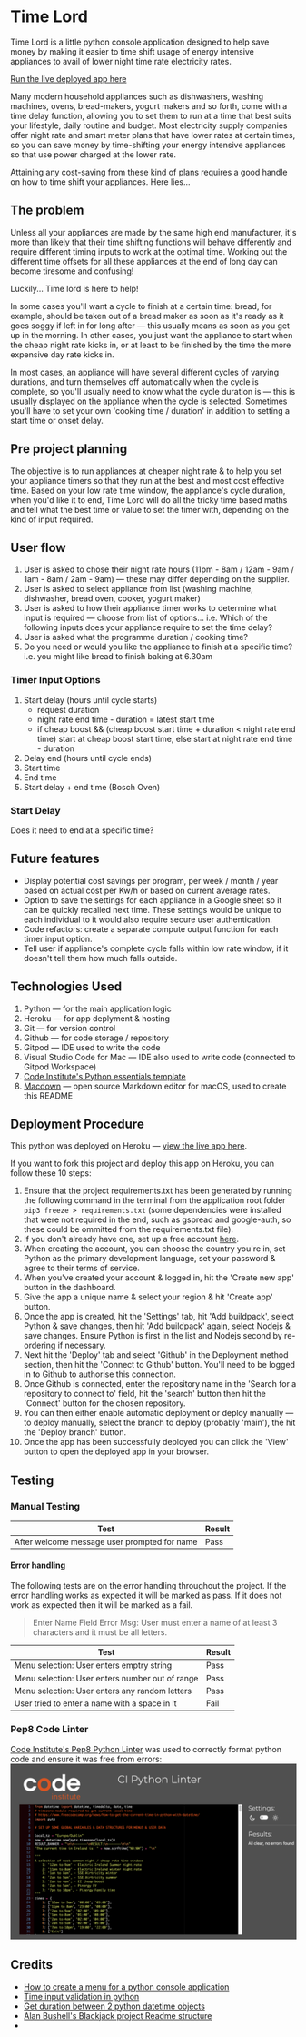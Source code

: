 # Time Lord

Time Lord is a little python console application designed to help save money by making it easier to time shift usage of  energy intensive appliances to avail of lower night time rate electricity rates. 

[Run the live deployed app here](https://time-lord-bristlebird-f6d274971209.herokuapp.com/)

Many modern household appliances such as dishwashers, washing machines, ovens, bread-makers, yogurt makers and so forth,  come with a time delay function, allowing you to set them to run at a time that best suits your lifestyle, daily routine and budget. Most electricity supply companies offer night rate and smart meter plans that have lower rates at certain times, so you can save money by time-shifting your energy intensive appliances so that use power charged at the lower rate. 

Attaining any cost-saving from these kind of plans requires a good handle on how to time shift your appliances. Here lies...

## The problem

Unless all your appliances are made by the same high end manufacturer, it's more than likely that their time shifting functions will behave differently and require different timing inputs to work at the optimal time. Working out the different time offsets for all these appliances at the end of long day can become tiresome and confusing!

Luckily... Time lord is here to help!

In some cases you'll want a cycle to finish at a certain time: bread, for example, should be taken out of a bread maker as soon as it's ready as it goes soggy if left in for long after — this usually means as soon as you get up in the morning. In other cases, you just want the appliance to start when the cheap night rate kicks in, or at least to be finished by the time the more expensive day rate kicks in.

In most cases, an appliance will have several different cycles of varying durations, and turn themselves off automatically when the cycle is complete, so you'll usually need to know what the cycle duration is — this is usually displayed on the appliance when the cycle is selected. Sometimes you'll have to set your own 'cooking time / duration' in addition to setting a start time or onset delay.

## Pre project planning

The objective is to run appliances at cheaper night rate & to help you set your appliance timers so that they run at the best and most cost effective time. Based on your low rate time window, the appliance's cycle duration, when you'd like it to end, Time Lord will do all the tricky time based maths and tell what the best time or value to set the timer with, depending on the kind of input required.

## User flow

1. User is asked to chose their night rate hours (11pm - 8am / 12am - 9am / 1am - 8am / 2am - 9am) — these may differ depending on the supplier.
2. User is asked to select appliance from list (washing machine, dishwasher, bread oven, cooker, yogurt maker)
3. User is asked to how their appliance timer works to determine what input is required — choose  from list of options... i.e. Which of the following inputs does your appliance require to set the time delay? 
4. User is asked what the programme duration / cooking time?
5. Do you need or would you like the appliance to finish at a specific time? i.e. you might like bread to finish baking at 6.30am 


### Timer Input Options
1. Start delay (hours until cycle starts)
	- request duration
	- night rate end time - duration = latest start time
	- if cheap boost && (cheap boost start time + duration < night rate end time) start at cheap boost start time, else start at night rate end time - duration
2. Delay end (hours until cycle ends)
3. Start time 
4. End time
5. Start delay + end time (Bosch Oven)



### Start Delay




Does it need to end at a specific time?

## Future features
 - Display potential cost savings per program, per week / month / year based on actual cost per Kw/h or based on current average rates.
 - Option to save the settings for each appliance in a Google sheet so it can be quickly recalled next time. These settings would be unique to each individual to it would also require secure user authentication. 
 - Code refactors: create a separate compute output function for each timer input option.
 - Tell user if appliance's complete cycle falls within low rate window, if it doesn't tell them how much falls outside.

## Technologies Used
1. Python — for the main application logic
2. Heroku — for app deplyment & hosting
3. Git — for version control
3. Github — for code storage / repository
4. Gitpod — IDE used to write the code
5. Visual Studio Code for Mac — IDE also used to write code (connected to Gitpod Workspace)
5. [Code Institute's Python essentials template](https://github.com/Code-Institute-Org/python-essentials-template)
6. [Macdown](https://macdown.uranusjr.com/) — open source Markdown editor for macOS, used to create this README

##  Deployment Procedure
This python was deployed on Heroku — [view the live app here](https://time-lord-bristlebird-f6d274971209.herokuapp.com/). 

If you want to fork this project and deploy this app on Heroku, you can follow these 10 steps:

1. Ensure that the project requirements.txt has been generated by running the following command in the terminal from the application root folder `pip3 freeze > requirements.txt` (some dependencies were installed that were not required in the end, such as gspread and google-auth, so these could be ommitted from the requirements.txt file).
2. If you don't already have one, set up a free account [here](https://signup.heroku.com/).
3.  When creating the account, you can choose the country you're in, set Python as the primary development language, set your password & agree to their terms of service.
4. When you've created your account & logged in, hit the 'Create new app' button in the dashboard.
5. Give the app a unique name & select your region & hit 'Create app' button.
6. Once the app is created, hit the 'Settings' tab, hit 'Add buildpack', select Python & save changes, then hit 'Add buildpack' again, select Nodejs & save changes. Ensure Python is first in the list and Nodejs second by re-ordering if necessary.
7. Next hit the 'Deploy' tab and select 'Github' in the Deployment method section, then hit the 'Connect to Github' button. You'll need to be logged in to Github to authorise this connection.
8. Once Github is connected, enter the repository name in the 'Search for a repository to connect to' field, hit the 'search' button then hit the 'Connect' button for the chosen repository.
9. You can then either enable automatic deployment or deploy manually — to deploy manually, select the branch to deploy (probably 'main'), the hit the 'Deploy branch' button.
10. Once the app has been successfully deployed you can click the 'View' button to open the deployed app in your browser.

## Testing

### Manual Testing

| Test | Result |
|--|--|
|After welcome message user prompted for name|Pass|

#### Error handling

The following tests are on the error handling throughout the project.
If the error handling works as expected it will be marked as pass.
If it does not work as expected then it will be marked as a fail.
> Enter Name Field
Error Msg: User must enter a name of at least 3 characters and it must be all letters.

| Test | Result |
|--|--|
| Menu selection: User enters emptry string | Pass |
| Menu selection: User enters number out of range | Pass |
| Menu selection: User enters any random letters | Pass |
| User tried to enter a name with a space in it|Fail|

### Pep8 Code Linter
[Code Institute's Pep8 Python Linter](https://pep8ci.herokuapp.com/) was used to correctly format python code and ensure it was free from errors:
![](assets/docs/linter.png)

## Credits
 - [How to create a menu for a python console application](https://computinglearner.com/how-to-create-a-menu-for-a-python-console-application/) 
 - [Time input validation in python](https://stackoverflow.com/questions/33076617/how-to-validate-time-format)
 - [Get duration between 2 python datetime objects](https://stackoverflow.com/questions/43305577/python-calculate-the-difference-between-two-datetime-time-objects) 
 - [Alan Bushell's Blackjack project Readme structure](https://github.com/Alan-Bushell/blackjack/)
 - 
    

